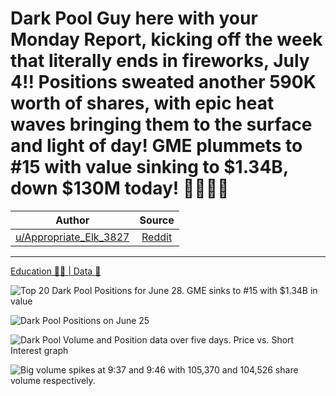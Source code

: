 Dark Pool Guy here with your Monday Report, kicking off the week that literally ends in fireworks, July 4!! Positions sweated another 590K worth of shares, with epic heat waves bringing them to the surface and light of day! GME plummets to #15 with value sinking to $1.34B, down $130M today! 🎱🙈🧨🚀
============================================================================================================================================================================================================================================================================================================

| Author       | Source       | 
| :-------------: |:-------------:|
|  [u/Appropriate_Elk_3827](https://www.reddit.com/user/Appropriate_Elk_3827/) | [Reddit](https://www.reddit.com/r/Superstonk/comments/o9xct5/dark_pool_guy_here_with_your_monday_report/) | 

---

[Education 👨‍🏫 | Data 🔢](https://www.reddit.com/r/Superstonk/search?q=flair_name%3A%22Education%20%F0%9F%91%A8%E2%80%8D%F0%9F%8F%AB%20%7C%20Data%20%F0%9F%94%A2%22&restrict_sr=1)

![Top 20 Dark Pool Positions for June 28. GME sinks to #15 with $1.34B in value](https://user-images.githubusercontent.com/82035192/124121584-0e267f00-da43-11eb-8e9d-2698fa04ce11.png)

![Dark Pool Positions on June 25](https://user-images.githubusercontent.com/82035192/124121590-11216f80-da43-11eb-84e1-421ab421598c.png)

![Dark Pool Volume and Position data over five days. Price vs. Short Interest graph](https://user-images.githubusercontent.com/82035192/124121601-1383c980-da43-11eb-9e6b-e4d22cd5d206.png)

![Big volume spikes at 9:37 and 9:46 with 105,370 and 104,526 share volume respectively.](https://user-images.githubusercontent.com/82035192/124121606-167eba00-da43-11eb-8ad3-6d73f7e55560.png)
